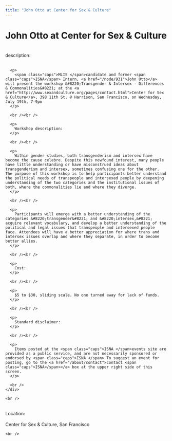 ```yaml
---
title: "John Otto at Center for Sex & Culture"
---
```


# John Otto at Center for Sex & Culture

<div class="flexinode-body flexinode-2">
  <div class="flexinode-textarea-1">
    <div class="form-item">
      <br /> <label>description:</label><br /><br /> 
      
      <p>
        <span class="caps">MLIS </span>candidate and former <span class="caps">ISNA</span> Intern, <a href="/node/931">John Otto</a> will present the workshop &#8220;Transgender & Intersex - Differences & Commonalities&#8221; at the <a href="http://www.sexandculture.org/pages/contact.html">Center for Sex & Culture</a>, 398 11th St. @ Harrison, San Francisco, on Wednesday, July 19th, 7-9pm
      </p>
      
      <br /><br />
      
      <p>
        Workshop description:
      </p>
      
      <br /><br />
      
      <p>
        Within gender studies, both transgenderism and intersex have become the cause celebre. Despite this newfound interest, many people have little understanding or have misconstrued ideas about transgenderism and intersex, sometimes confusing one for the other. The purpose of this workshop is to help participants better understand the political needs of transpeople and intersexed people by deepening understanding of the two categories and the institutional issues of both, where the commonalities lie and where they diverge.
      </p>
      
      <br /><br />
      
      <p>
        Participants will emerge with a better understanding of the categories &#8220;transgender&#8221; and &#8220;intersex,&#8221; acquire relevant vocabulary, and develop a better understanding of the political and legal issues that transpeople and intersexed people face. Attendees will have a better appreciation for where trans and intersex issues overlap and where they separate, in order to become better allies.
      </p>
      
      <br /><br />
      
      <p>
        Cost:
      </p>
      
      <br /><br />
      
      <p>
        $5 to $30, sliding scale. No one turned away for lack of funds.
      </p>
      
      <br /><br />
      
      <p>
        Standard disclaimer:
      </p>
      
      <br /><br />
      
      <p>
        Items posted at the <span class="caps">ISNA </span>events site are provided as a public service, and are not necessarily sponsored or endorsed by <span class="caps">ISNA.</span> To suggest an event for posting, go to the <a href="/about/contact">contact <span class="caps">ISNA</span></a> box at the upper right side of this screen.
      </p>
      
      <br />
    </div>
    
    <br />
  </div>
  
  <div class="flexinode-textfield-2">
    <div class="form-item">
      <br /> <label>Location:</label><br /><br /> Center for Sex & Culture, San Francisco<br />
    </div>
    
    <br />
  </div>
</div>